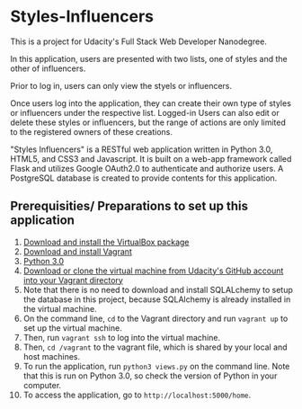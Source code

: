 # Styles-Influencers

This is a project for Udacity's Full Stack Web Developer Nanodegree. 

In this application, users are presented with two lists, one of styles and the other of influencers.

Prior to log in, users can only view the styels or influencers.

Once users log into the application, they can create their own type of styles or influencers under the respective
list. Logged-in Users can also edit or delete these styles or influencers, but the range of actions are only limited to the registered owners 
of these creations.

"Styles Influencers" is a RESTful web application written in Python 3.0, HTML5, and CSS3 and Javascript. It is built on a web-app framework called Flask and utilizes Google OAuth2.0 to authenticate and authorize users. A PostgreSQL database is created to provide contents for this application.

## Prerequisities/ Preparations to set up this application

1. [Download and install the VirtualBox package](https://www.virtualbox.org/wiki/Download_Old_Builds_5_1)
2. [Download and install Vagrant](https://www.vagrantup.com/downloads.html)
3. [Python 3.0](https://www.python.org/download/releases/3.0/ )
4. [Download or clone the virtual machine from Udacity's GitHub account into your Vagrant directory](https://github.com/udacity/fullstack-nanodegree-vm)
5. Note that there is no need to download and install SQLALchemy to setup the database in this project, because SQLAlchemy is already installed in the virtual machine.
6. On the command line, `cd` to the Vagrant directory and run `vagrant up` to set up the virtual machine.
7. Then, run `vagrant ssh` to log into the virtual machine.
8. Then, `cd /vagrant` to the vagrant file, which is shared by your local and host machines.
9. To run the application, run `python3 views.py` on the command line. Note that this is run on Python 3.0, so check the version of Python in your computer.
10. To access the application, go to `http://localhost:5000/home`.
